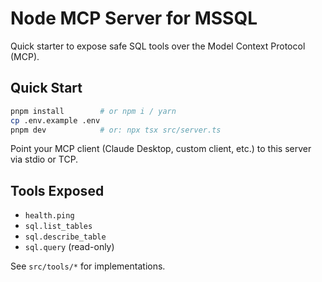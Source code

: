 # Node MCP Server for MSSQL

Quick starter to expose safe SQL tools over the Model Context Protocol (MCP).

## Quick Start

```bash
pnpm install        # or npm i / yarn
cp .env.example .env
pnpm dev            # or: npx tsx src/server.ts
```

Point your MCP client (Claude Desktop, custom client, etc.) to this server via stdio or TCP.

## Tools Exposed
- `health.ping`
- `sql.list_tables`
- `sql.describe_table`
- `sql.query` (read-only)

See `src/tools/*` for implementations.

